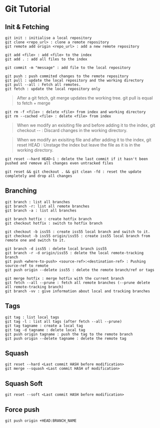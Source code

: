 # Git Tutorial

Init & Fetching
------------

    git init : initialise a local repository
    git clone <repo_url> : clone a remote repository
    git remote add origin <repo_url> : add a new remote repository

    git add <file> : add <file> to the index
    git add . : add all files to the index

    git commit -m "message" : add file to the local repository

    git push : push commited changes to the remote repository
    git pull : update the local repository and the working directory
    git pull --all : Fetch all remotes.
    git fetch : update the local repository only

> After a git fetch, git merge updates the working tree. git pull is
> equal to fetch + merge


    git rm -f <file> : delete <file> from index and working directory
    git rm --cached <file> : delete <file> from index

&#13;

> When we modify an exisiting file and before adding it to the index, git
> checkout -- <file> : Discard changes in the working directory.

&#13;

> When we modify an exisiting file and after adding it to the index, git
> reset HEAD <file> : Unstage the index but leave the file as it is in
> the working directory.

&#13;

    git reset --hard HEAD~1 : delete the last commit if it hasn't been pushed and remove all changes even untracked files

&#13;

    git reset && git checkout . && git clean -fd : reset the update completely and drop all changes

Branching
---------

    git branch : list all branches
    git branch -r: list all remote branches
    git branch -a : list all branches

&#13;

    git branch hotfix : create hotfix branch
    git checkout hotfix : switch to hotfix branch

&#13;

    git checkout -b iss55 : create iss55 local branch and switch to it.
    git checkout -b iss55 origin/iss55 : create iss55 local branch from remote one and switch to it.

&#13;

    git branch -d iss55 : delete local branch iss55
    git branch -r -d origin/iss55 : delete the local remote-tracking branch
    git push <where-to-push> <source-ref>:<destination-ref> : Pushing source-ref to remote
    git push origin --delete iss55 : delete the remote branch/ref or tags

&#13;

    git merge hotfix : merge hotfix with the current branch
    git fetch --all --prune : fetch all remote branches (--prune delete all remote-tracking branch)
    git branch -vv : give information about local and tracking branches

Tags
---------

    git tag : list local tags
    git tag -l : list all tags (after fetch --all --prune)
    git tag tagname : create a local tag
    git tag -d tagname : delete local tag
    git push origin tagname : push the tag to the remote branch
    git push origin --delete tagname : delete the remote tag

Squash
----------
    git reset --hard <Last commit HASH before modification>
    git merge --squash <Last commit HASH of modification>

Squash Soft
----------
    git reset --soft <Last commit HASH before modification>

Force push
-----------
    git push origin +HEAD:BRANCH_NAME